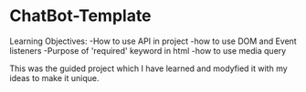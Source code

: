 # ChatBot-Template
Learning Objectives:
-How to use API in project
-how to use DOM and Event listeners
-Purpose of 'required' keyword in html 
-how to use media query

This was the guided project which I have learned and modyfied it with my ideas to make it unique.
